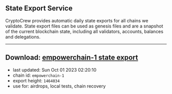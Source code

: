 ## State Export Service
CryptoCrew provides automatic daily state exports for all chains we validate. State export files can be used as genesis files and are a snapshot of the current blockchain state, including all validators, accounts, balances and delegations.

---
**Download: [empowerchain-1 state export](https://dl.ccvalidators.com/SERVICE/empowerchain/empowerchain-1_export_1464034.json)**
---

- last updated: Sun Oct 01 2023 02:20:10
- chain id: `empowerchain-1`
- export height: `1464034`
- use for: airdrops, local tests, chain recovery
